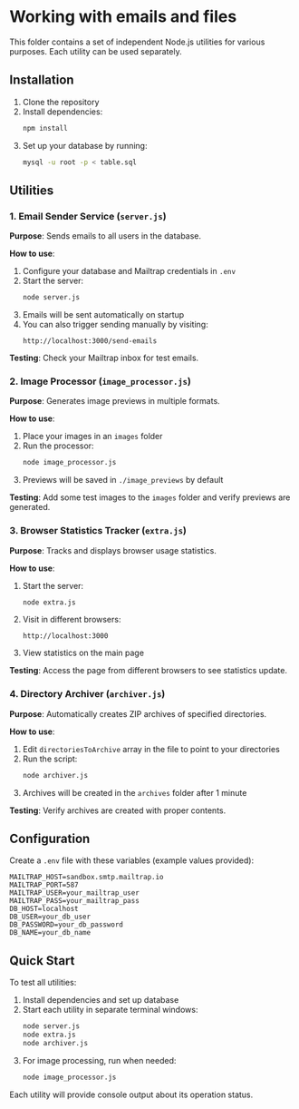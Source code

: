# Working with emails and files

This folder contains a set of independent Node.js utilities for various purposes. Each utility can be used separately.

## Installation

1. Clone the repository  
2. Install dependencies:
   ```bash
   npm install
   ```
3. Set up your database by running:
   ```bash
   mysql -u root -p < table.sql
   ```

## Utilities

### 1. Email Sender Service (`server.js`)

**Purpose**: Sends emails to all users in the database.

**How to use**:
1. Configure your database and Mailtrap credentials in `.env`
2. Start the server:
   ```bash
   node server.js
   ```
3. Emails will be sent automatically on startup  
4. You can also trigger sending manually by visiting:
   ```
   http://localhost:3000/send-emails
   ```

**Testing**: Check your Mailtrap inbox for test emails.

### 2. Image Processor (`image_processor.js`)

**Purpose**: Generates image previews in multiple formats.

**How to use**:
1. Place your images in an `images` folder  
2. Run the processor:
   ```bash
   node image_processor.js
   ```
3. Previews will be saved in `./image_previews` by default

**Testing**: Add some test images to the `images` folder and verify previews are generated.

### 3. Browser Statistics Tracker (`extra.js`)

**Purpose**: Tracks and displays browser usage statistics.

**How to use**:
1. Start the server:
   ```bash
   node extra.js
   ```
2. Visit in different browsers:
   ```
   http://localhost:3000
   ```
3. View statistics on the main page

**Testing**: Access the page from different browsers to see statistics update.

### 4. Directory Archiver (`archiver.js`)

**Purpose**: Automatically creates ZIP archives of specified directories.

**How to use**:
1. Edit `directoriesToArchive` array in the file to point to your directories  
2. Run the script:
   ```bash
   node archiver.js
   ```
3. Archives will be created in the `archives` folder after 1 minute

**Testing**: Verify archives are created with proper contents.

## Configuration

Create a `.env` file with these variables (example values provided):

```
MAILTRAP_HOST=sandbox.smtp.mailtrap.io
MAILTRAP_PORT=587
MAILTRAP_USER=your_mailtrap_user
MAILTRAP_PASS=your_mailtrap_pass
DB_HOST=localhost
DB_USER=your_db_user
DB_PASSWORD=your_db_password
DB_NAME=your_db_name
```

## Quick Start

To test all utilities:

1. Install dependencies and set up database  
2. Start each utility in separate terminal windows:
   ```bash
   node server.js
   node extra.js
   node archiver.js
   ```
3. For image processing, run when needed:
   ```bash
   node image_processor.js
   ```

Each utility will provide console output about its operation status.